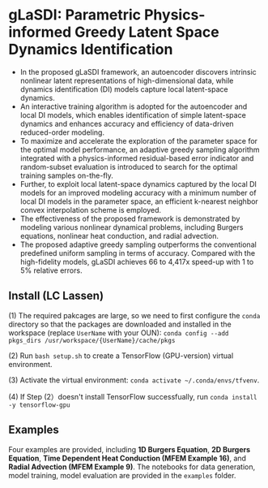 # gLaSDI: Parametric Physics-informed Greedy Latent Space Dynamics Identification
- In the proposed gLaSDI framework, an autoencoder discovers intrinsic nonlinear latent representations of high-dimensional data, while dynamics identification (DI) models capture local latent-space dynamics.  
- An interactive training algorithm is adopted for the autoencoder and local DI models, which enables identification of simple latent-space dynamics and enhances accuracy and efficiency of data-driven reduced-order modeling. 
- To maximize and accelerate the exploration of the parameter space for the optimal model performance, an adaptive greedy sampling algorithm integrated with a physics-informed residual-based error indicator and random-subset evaluation is introduced to search for the optimal training samples on-the-fly.
- Further, to exploit local latent-space dynamics captured by the local DI models for an improved modeling accuracy with a minimum number of local DI models in the parameter space, an efficient k-nearest neighbor convex interpolation scheme is employed.
- The effectiveness of the proposed framework is demonstrated by modeling various nonlinear dynamical problems, including Burgers equations, nonlinear heat conduction, and radial advection. 
- The proposed adaptive greedy sampling outperforms the conventional predefined uniform sampling in terms of accuracy. Compared with the high-fidelity models, gLaSDI achieves 66 to 4,417x speed-up with 1 to 5% relative errors.

## Install (LC Lassen)
(1) The required pakcages are large, so we need to first configure the `conda` directory so that the packages are downloaded and installed in the workspace (replace `UserName` with your OUN):
`conda config --add pkgs_dirs /usr/workspace/{UserName}/cache/pkgs`

(2) Run `bash setup.sh` to create a TensorFlow (GPU-version) virtual environment.

(3) Activate the virtual environment: `conda activate ~/.conda/envs/tfvenv`.

(4) If Step (2）doesn't install TensorFlow successfually, run `conda install -y tensorflow-gpu`

## Examples
Four examples are provided, including **1D Burgers Equation**, **2D Burgers Equation**, **Time Dependent Heat Conduction (MFEM Example 16)**, and **Radial Advection (MFEM Example 9)**. The notebooks for data generation, model training, model evaluation are provided in the `examples` folder.
